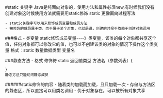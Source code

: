 #static 关键字
    Java是纯面向对象的，使用方法和属性必须new,有时候我们没有创建对象这时候使用方法就需要用static修饰
    static 更像面向过程写法

    - static关键字可以用来修饰成员变量和成员方法
    - 被修饰的成员属于类，而不属于某个对象，也就是说，创建的时候不依赖于创建对象调用

###格式
    - 类变量
    static修饰成员变量----》类变量，该类的每个对象都共享这个值，任何对象都可以修改它的值，也可以不创建该类的对象的情况下操作这个类变量
    格式：static 数量数据类型 变量名

###静态方法
    - 格式
    修饰符 static 返回值类型 方法名（参数列表）{

    }
    静态方法只能访问静态成员

######static修饰的内容
    - 随着类的加载而加载，且只加载一次
    - 存储与方法区的静态区，所以直接可以用类名调用
    - 优于对象存在，可以被所有对象共享
